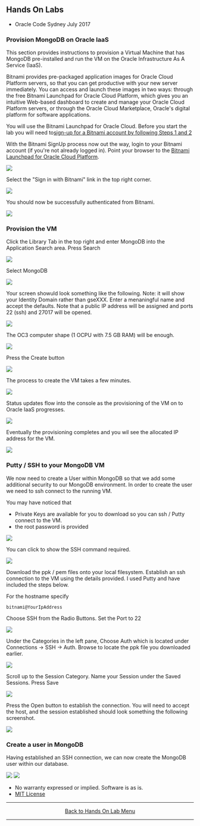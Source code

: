 ## Hands On Labs

- Oracle Code Sydney July 2017

### Provision MongoDB on Oracle IaaS

This section provides instructions to provision a Virtual Machine that has MongoDB pre-installed and run the VM on the Oracle Infrastructure As A Service (IaaS).

Bitnami provides pre-packaged application images for Oracle Cloud Platform servers, so that you can get productive with your new server immediately. You can access and launch these images in two ways: through the free Bitnami Launchpad for Oracle Cloud Platform, which gives you an intuitive Web-based dashboard to create and manage your Oracle Cloud Platform servers, or through the Oracle Cloud Marketplace, Oracle's digital platform for software applications.

You will use the Bitnami Launchpad for Oracle Cloud. Before you start the lab you will need to[sign-up for a Bitnami account by following Steps 1 and 2](https://docs.bitnami.com/oracle/get-started-launchpad/#step-1-register-with-bitnami)

With the Bitnami SignUp process now out the way, login to your Bitnami account (if you're not already logged in).
Point your browser to the [Bitnami Launchpad for Oracle Cloud Platform](https://oracle.bitnami.com/).

<img src="./img/iaas-4.PNG" />

Select the "Sign in with Bitnami" link in the top right corner.

<img src="./img/iaas-5.PNG" />

You should now be successfully authenticated from Bitnami.

<img src="./img/iaas-6.PNG" />

### Provision the VM

Click the Library Tab in the top right and enter MongoDB into the Application Search area.
Press Search

<img src="./img/iaas-190.PNG" />

Select MongoDB

<img src="./img/iaas-191.PNG" />

Your screen showuld look something like the following.
Note: it will show your Identity Domain rather than gseXXX.
Enter a menaningful name and accept the defaults.
Note that a public IP address will be assigned and ports 22 (ssh) and 27017 will be opened.

<img src="./img/iaas-202.PNG" />

The OC3 computer shape (1 OCPU with 7.5 GB RAM) will be enough.

<img src="./img/iaas-193.PNG" />

Press the Create button

<img src="./img/iaas-202.PNG" />

The process to create the VM takes a few minutes.

<img src="./img/iaas-203.PNG" />

Status updates flow into the console as the provisioning of the VM on to Oracle IaaS progresses.

<img src="./img/iaas-206.PNG" />

Eventually the provisioning completes and you wil see the allocated IP address for the VM.

<img src="./img/iaas-207.PNG" />

### Putty / SSH to your MongoDB VM 

We now need to create a User within MongoDB so that we add some additional security to our MongoDB environment.
In order to create the user we need to ssh connect to the running VM.

You may have noticed that 
- Private Keys are available for you to download so you can ssh / Putty connect to the VM.
- the root password is provided

<img src="./img/iaas-207.PNG" />

You can click to show the SSH command required.

<img src="./img/iaas-300.PNG" />

Download the ppk / pem files onto your local filesystem.
Establish an ssh connection to the VM using the details provided.
I used Putty and have included the steps below.

For the hostname specify 
``` 
bitnami@YourIpAddress
```
Choose SSH from the Radio Buttons.
Set the Port to 22

<img src="./img/iaas-350.PNG" />

Under the Categories in the left pane, Choose Auth which is located under Connections -> SSH -> Auth.
Browse to locate the ppk file you downloaded earlier.

<img src="./img/iaas-351.PNG" />

Scroll up to the Session Category.
Name your Session under the Saved Sessions.
Press Save

<img src="./img/iaas-352.PNG" />

Press the Open button to establish the connection.
You will need to accept the host, and the session established should look something the following screenshot.

<img src="./img/iaas-352.PNG" />

### Create a user in MongoDB

Having established an SSH connection, we can now create the MongoDB user within our database.




<img src="./img/iaas-300.PNG" />

<img src="./img/iaas-300.PNG" />



* No warranty expressed or implied.  Software is as is.
* [MIT License](http://www.opensource.org/licenses/mit-license.html)

<hr />
<center>
<a href="../../handsonlabs" class="btn" >Back to Hands On Lab Menu</a>
<center />
<hr />


